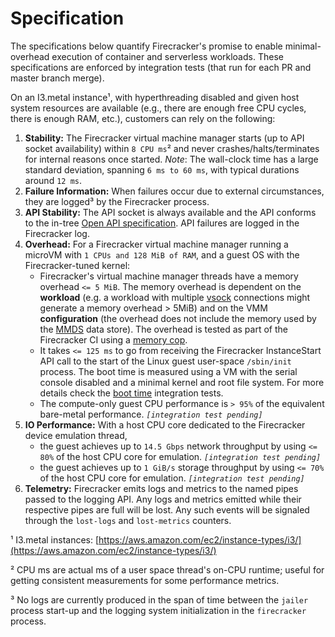 # Specification

The specifications below quantify Firecracker's promise to enable
minimal-overhead execution of container and serverless workloads. These
specifications are enforced by integration tests (that run for each PR and
master branch merge).

On an I3.metal instance¹, with hyperthreading disabled and given host system
resources are available (e.g., there are enough free CPU cycles, there is
enough RAM, etc.), customers can rely on the following:

1. **Stability:** The Firecracker virtual machine manager starts (up to API
   socket availability) within `8 CPU ms`² and never crashes/halts/terminates
   for internal reasons once started. _Note_: The wall-clock time has a large
   standard deviation, spanning `6 ms to 60 ms`, with typical durations around
   `12 ms`.
1. **Failure Information:** When failures occur due to external circumstances,
   they are logged³ by the Firecracker process.
1. **API Stability:** The API socket is always available and the API conforms
   to the in-tree
   [Open API specification](api_server/swagger/firecracker.yaml). API failures
   are logged in the Firecracker log.
1. **Overhead:** For a Firecracker virtual machine manager running a microVM
   with `1 CPUs and 128 MiB of RAM`, and a guest OS with the Firecracker-tuned
   kernel:
   - Firecracker's virtual machine manager threads have a memory overhead
     `<= 5 MiB`. The memory overhead is dependent on the **workload** (e.g. a
     workload with multiple [vsock](docs/vsock.md) connections might generate a
     memory overhead > 5MiB) and on the VMM **configuration** (the overhead
     does not include the memory used by the [MMDS](docs/mmds.md) data store).
     The overhead is tested as part of the Firecracker CI using a
     [memory cop](tests/host_tools/memory.py).
   - It takes `<= 125 ms` to go from receiving the Firecracker InstanceStart
     API call to the start of the Linux guest user-space `/sbin/init` process.
     The boot time is measured using a VM with the serial console disabled
     and a minimal kernel and root file system. For more details check the
     [boot time](tests/integration_tests/performance/test_boottime.py)
     integration tests.
   - The compute-only guest CPU performance is `> 95%` of the equivalent
     bare-metal performance. _`[integration test pending]`_
1. **IO Performance:** With a host CPU core dedicated to the Firecracker device
   emulation thread,
   - the guest achieves up to `14.5 Gbps` network throughput by using `<= 80%`
     of the host CPU core for emulation. _`[integration test pending]`_
   - the guest achieves up to `1 GiB/s` storage throughput by using `<= 70%`
     of the host CPU core for emulation. _`[integration test pending]`_
1. **Telemetry:** Firecracker emits logs and metrics to the named pipes passed
   to the logging API. Any logs and metrics emitted while their respective
   pipes are full will be lost. Any such events will be signaled through the
   `lost-logs` and `lost-metrics` counters.

¹ I3.metal instances:
[https://aws.amazon.com/ec2/instance-types/i3/](https://aws.amazon.com/ec2/instance-types/i3/)

² CPU ms are actual ms of a user space thread's on-CPU runtime; useful for
  getting consistent measurements for some performance metrics.

³ No logs are currently produced in the span of time between the `jailer`
  process start-up and the logging system initialization in the `firecracker`
  process.
